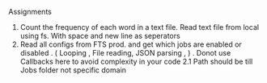 Assignments 
1. Count the frequency of each word in a text file. Read text file from local using fs. With space and new line as seperators 
2. Read all configs from FTS prod. and get which jobs are enabled or disabled . ( Looping , File reading, JSON parsing , ) . Donot use Callbacks here to avoid complexity in your code 
2.1 Path should be till Jobs folder not specific domain